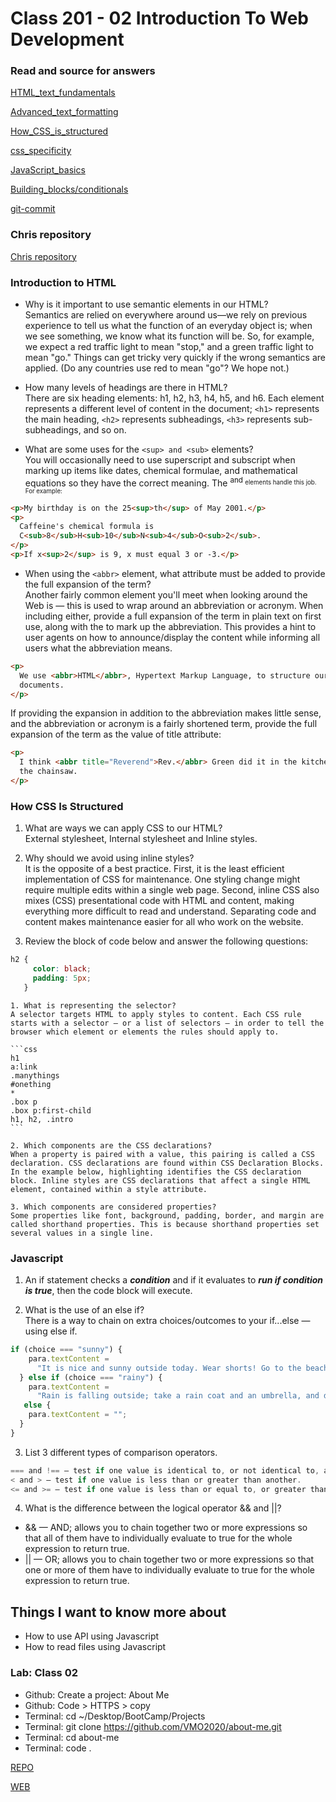 # Class 201 - 02 Introduction To Web Development

### Read and source for answers

[HTML_text_fundamentals](https://developer.mozilla.org/en-US/docs/Learn/HTML/Introduction_to_HTML/HTML_text_fundamentals)

[Advanced_text_formatting](https://developer.mozilla.org/en-US/docs/Learn/HTML/Introduction_to_HTML/Advanced_text_formatting)

[How_CSS_is_structured](https://developer.mozilla.org/en-US/docs/Learn/CSS/First_steps/How_CSS_is_structured)

[css_specificity](https://www.w3schools.com/css/css_specificity.asp)

[JavaScript_basics](https://developer.mozilla.org/en-US/docs/Learn/Getting_started_with_the_web/JavaScript_basics)

[Building_blocks/conditionals](https://developer.mozilla.org/en-US/docs/Learn/JavaScript/Building_blocks/conditionals)

[git-commit](https://cbea.ms/git-commit/)

### Chris repository

[Chris repository](https://github.com/CSEAMAN3/rumble)

### Introduction to HTML

- Why is it important to use semantic elements in our HTML?  
Semantics are relied on everywhere around us—we rely on previous experience to tell us what the function of an everyday object is; when we see something, we know what its function will be. So, for example, we expect a red traffic light to mean "stop," and a green traffic light to mean "go." Things can get tricky very quickly if the wrong semantics are applied. (Do any countries use red to mean "go"? We hope not.)  

- How many levels of headings are there in HTML?  
There are six heading elements: h1, h2, h3, h4, h5, and h6. Each element represents a different level of content in the document; `<h1>` represents the main heading, `<h2>` represents subheadings, `<h3>` represents sub-subheadings, and so on.

- What are some uses for the `<sup> and <sub>` elements?  
You will occasionally need to use superscript and subscript when marking up items like dates, chemical formulae, and mathematical equations so they have the correct meaning. The <sup> and <sub> elements handle this job. For example:  

```html
<p>My birthday is on the 25<sup>th</sup> of May 2001.</p>
<p>
  Caffeine's chemical formula is
  C<sub>8</sub>H<sub>10</sub>N<sub>4</sub>O<sub>2</sub>.
</p>
<p>If x<sup>2</sup> is 9, x must equal 3 or -3.</p>  
```

- When using the `<abbr>` element, what attribute must be added to provide the full expansion of the term?  
Another fairly common element you'll meet when looking around the Web is <abbr> — this is used to wrap around an abbreviation or acronym. When including either, provide a full expansion of the term in plain text on first use, along with the <abbr> to mark up the abbreviation. This provides a hint to user agents on how to announce/display the content while informing all users what the abbreviation means.  

```html
<p>
  We use <abbr>HTML</abbr>, Hypertext Markup Language, to structure our web
  documents.
</p>
```

If providing the expansion in addition to the abbreviation makes little sense, and the abbreviation or acronym is a fairly shortened term, provide the full expansion of the term as the value of title attribute:  

```html
<p>
  I think <abbr title="Reverend">Rev.</abbr> Green did it in the kitchen with
  the chainsaw.
</p>
```

### How CSS Is Structured  

1. What are ways we can apply CSS to our HTML?  
External stylesheet, Internal stylesheet and Inline styles.  

2. Why should we avoid using inline styles?  
It is the opposite of a best practice. First, it is the least efficient implementation of CSS for maintenance. One styling change might require multiple edits within a single web page. Second, inline CSS also mixes (CSS) presentational code with HTML and content, making everything more difficult to read and understand. Separating code and content makes maintenance easier for all who work on the website.

3. Review the block of code below and answer the following questions:  

```css
h2 {
     color: black;
     padding: 5px;
   }
```

    1. What is representing the selector?  
    A selector targets HTML to apply styles to content. Each CSS rule starts with a selector — or a list of selectors — in order to tell the browser which element or elements the rules should apply to.  

    ```css
    h1
    a:link
    .manythings
    #onething
    *
    .box p
    .box p:first-child
    h1, h2, .intro
    ```

    2. Which components are the CSS declarations?  
    When a property is paired with a value, this pairing is called a CSS declaration. CSS declarations are found within CSS Declaration Blocks. In the example below, highlighting identifies the CSS declaration block. Inline styles are CSS declarations that affect a single HTML element, contained within a style attribute. 

    3. Which components are considered properties?  
    Some properties like font, background, padding, border, and margin are called shorthand properties. This is because shorthand properties set several values in a single line.  

### Javascript

1. An if statement checks a ***condition*** and if it evaluates to ***run if condition is true***, then the code block will execute.  

2. What is the use of an else if?  
There is a way to chain on extra choices/outcomes to your if...else — using else if.

```js
if (choice === "sunny") {
    para.textContent =
      "It is nice and sunny outside today. Wear shorts! Go to the beach, or the park, and get an ice cream.";
  } else if (choice === "rainy") {
    para.textContent =
      "Rain is falling outside; take a rain coat and an umbrella, and don't stay out for too long.";
   else {
    para.textContent = "";
  }
}
```

3. List 3 different types of comparison operators.

```js
=== and !== — test if one value is identical to, or not identical to, another.
< and > — test if one value is less than or greater than another.
<= and >= — test if one value is less than or equal to, or greater than or equal to, another.
```

4. What is the difference between the logical operator && and ||?  

- && — AND; allows you to chain together two or more expressions so that all of them have to individually evaluate to true for the whole expression to return true.  
- || — OR; allows you to chain together two or more expressions so that one or more of them have to individually evaluate to true for the whole expression to return true.  

## Things I want to know more about

- How to use API using Javascript
- How to read files using Javascript

### Lab: Class 02  

- Github: Create a project: About Me
- Github: Code > HTTPS > copy
- Terminal: cd ~/Desktop/BootCamp/Projects
- Terminal: git clone <https://github.com/VMO2020/about-me.git>
- Terminal: cd about-me
- Terminal: code .

[REPO](https://github.com/VMO2020/about-me/blob/main/README.md)

[WEB](https://vmo2020.github.io/about-me/)
